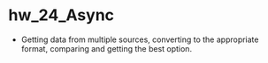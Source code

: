 # hw_24_Async
* Getting data from multiple sources, converting to the appropriate format, comparing and getting the best option.
